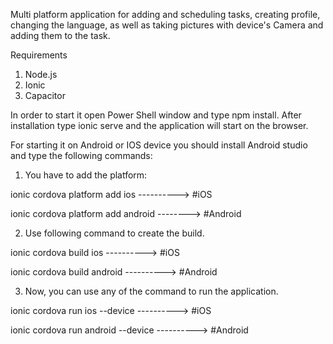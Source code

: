 Multi platform application for adding and scheduling tasks, creating profile, changing the language, as well as taking pictures with device's Camera and adding them to the task.

Requirements

1. Node.js
2. Ionic
3. Capacitor


In order to start it open Power Shell window and type npm install. After installation type ionic serve and the application will start on the browser. 

For starting it on Android or IOS device you should install Android studio and type the following commands:

1. You have to add the platform:

ionic cordova platform add ios ----------> #iOS

ionic cordova platform add android --------> #Android


2. Use following command to create the build.

ionic cordova build ios ----------> #iOS

ionic cordova build android ----------> #Android


3. Now, you can use any of the command to run the application.

ionic cordova run ios --device ----------> #iOS

ionic cordova run android --device ----------> #Android
